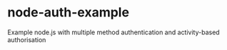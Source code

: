 node-auth-example
=================

Example node.js with multiple method authentication and activity-based authorisation
